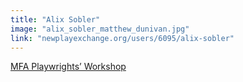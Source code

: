 ```yaml
---
title: "Alix Sobler"
image: "alix_sobler_matthew_dunivan.jpg"
link: "newplayexchange.org/users/6095/alix-sobler"
---
```


[MFA Playwrights’ Workshop](/programs/mfa-playwrights-workshop)
